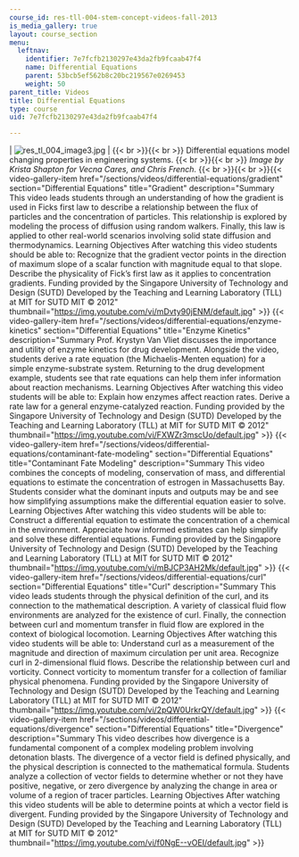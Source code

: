 ```yaml
---
course_id: res-tll-004-stem-concept-videos-fall-2013
is_media_gallery: true
layout: course_section
menu:
  leftnav:
    identifier: 7e7fcfb2130297e43da2fb9fcaab47f4
    name: Differential Equations
    parent: 53bcb5ef562b8c20bc219567e0269453
    weight: 50
parent_title: Videos
title: Differential Equations
type: course
uid: 7e7fcfb2130297e43da2fb9fcaab47f4

---
```


| ![res_tl_004_image3.jpg](/coursemedia/res-tll-004-stem-concept-videos-fall-2013/0d2fa613f17297c8176a0aa03f93b907_res_tl_004_image3.jpg) |  {{< br >}}{{< br >}} Differential equations model changing properties in engineering systems. {{< br >}}{{< br >}} _Image by Krista Shapton for Vecna Cares, and Chris French._ {{< br >}}{{< br >}}{{< video-gallery-item href="/sections/videos/differential-equations/gradient" section="Differential Equations" title="Gradient" description="Summary This video leads students through an understanding of how the gradient is used in Ficks first law to describe a relationship between the flux of particles and the concentration of particles. This relationship is explored by modeling the process of diffusion using random walkers. Finally, this law is applied to other real-world scenarios involving solid state diffusion and thermodynamics. Learning Objectives After watching this video students should be able to: Recognize that the gradient vector points in the direction of maximum slope of a scalar function with magnitude equal to that slope. Describe the physicality of Fick’s first law as it applies to concentration gradients. Funding provided by the Singapore University of Technology and Design (SUTD) Developed by the Teaching and Learning Laboratory (TLL) at MIT for SUTD MIT © 2012" thumbnail="https://img.youtube.com/vi/mDvty90jENM/default.jpg" >}} {{< video-gallery-item href="/sections/videos/differential-equations/enzyme-kinetics" section="Differential Equations" title="Enzyme Kinetics" description="Summary Prof. Krystyn Van Vliet discusses the importance and utility of enzyme kinetics for drug development. Alongside the video, students derive a rate equation (the Michaelis-Menten equation) for a simple enzyme-substrate system. Returning to the drug development example, students see that rate equations can help them infer information about reaction mechanisms. Learning Objectives After watching this video students will be able to: Explain how enzymes affect reaction rates. Derive a rate law for a general enzyme-catalyzed reaction. Funding provided by the Singapore University of Technology and Design (SUTD) Developed by the Teaching and Learning Laboratory (TLL) at MIT for SUTD MIT © 2012" thumbnail="https://img.youtube.com/vi/FXWZr3mscUo/default.jpg" >}} {{< video-gallery-item href="/sections/videos/differential-equations/contaminant-fate-modeling" section="Differential Equations" title="Contaminant Fate Modeling" description="Summary This video combines the concepts of modeling, conservation of mass, and differential equations to estimate the concentration of estrogen in Massachusetts Bay. Students consider what the dominant inputs and outputs may be and see how simplifying assumptions make the differential equation easier to solve. Learning Objectives After watching this video students will be able to: Construct a differential equation to estimate the concentration of a chemical in the environment. Appreciate how informed estimates can help simplify and solve these differential equations. Funding provided by the Singapore University of Technology and Design (SUTD) Developed by the Teaching and Learning Laboratory (TLL) at MIT for SUTD MIT © 2012" thumbnail="https://img.youtube.com/vi/mBJCP3AH2Mk/default.jpg" >}} {{< video-gallery-item href="/sections/videos/differential-equations/curl" section="Differential Equations" title="Curl" description="Summary This video leads students through the physical definition of the curl, and its connection to the mathematical description. A variety of classical fluid flow environments are analyzed for the existence of curl. Finally, the connection between curl and momentum transfer in fluid flow are explored in the context of biological locomotion. Learning Objectives After watching this video students will be able to: Understand curl as a measurement of the magnitude and direction of maximum circulation per unit area. Recognize curl in 2-dimensional fluid flows. Describe the relationship between curl and vorticity. Connect vorticity to momentum transfer for a collection of familiar physical phenomena. Funding provided by the Singapore University of Technology and Design (SUTD) Developed by the Teaching and Learning Laboratory (TLL) at MIT for SUTD MIT © 2012" thumbnail="https://img.youtube.com/vi/2pQW0UrkrQY/default.jpg" >}} {{< video-gallery-item href="/sections/videos/differential-equations/divergence" section="Differential Equations" title="Divergence" description="Summary This video describes how divergence is a fundamental component of a complex modeling problem involving detonation blasts. The divergence of a vector field is defined physically, and the physical description is connected to the mathematical formula. Students analyze a collection of vector fields to determine whether or not they have positive, negative, or zero divergence by analyzing the change in area or volume of a region of tracer particles. Learning Objectives After watching this video students will be able to determine points at which a vector field is divergent. Funding provided by the Singapore University of Technology and Design (SUTD) Developed by the Teaching and Learning Laboratory (TLL) at MIT for SUTD MIT © 2012" thumbnail="https://img.youtube.com/vi/f0NgE--vOEI/default.jpg" >}}